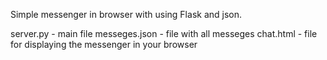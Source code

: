 Simple messenger in browser with using Flask and json.

server.py - main file
messeges.json - file with all messeges
chat.html - file for displaying the messenger in your browser
